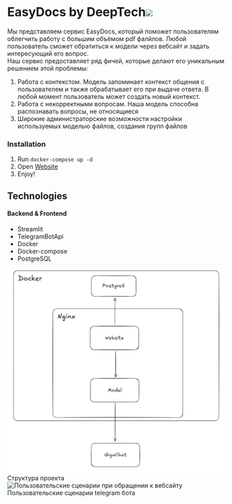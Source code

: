 # EasyDocs by DeepTech<img src="https://github.com/blackcater/blackcater/raw/main/images/Hi.gif" height="50"/></h1>
Мы представляем сервис EasyDocs, который поможет пользователям облегчить работу с большим объёмом pdf фалйлов. 
Любой пользователь сможет обратиться к модели через вебсайт и задать интересующий его вопрос.  
Наш сервис предоставляет ряд фичей, которые делают его уникальным решением этой проблемы:  
1. Работа с контекстом. Модель запоминает контекст общения с пользователем и также обрабатывает его при выдаче ответа. В любой момент пользователь может создать новый контекст.  
2. Работа с некорректными вопросам. Наша модель способна распознавать вопросы, не относящиеся 
3. Широкие администраторские возможности настройки используемых моделью файлов, создания групп файлов

### Installation

1. Run `docker-compose up -d`
2. Open [Website](localhost)
3. Enjoy!


## Technologies

#### Backend & Frontend

- Streamlit
- TelegramBotApi
- Docker
- Docker-compose
- PostgreSQL

![Структура проекта](/assets/img2.png "Структура проекта")
Структура проекта
![Пользовательские сценарии при обращении к вебсайту](/assets/image1.jpg "Пользовательские сценарии")
Пользовательские сценарии telegram бота
